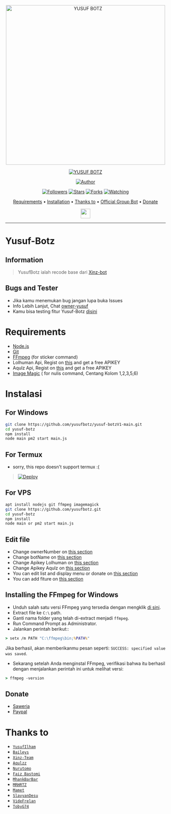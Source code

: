 <p align="center">
<img src="https://encrypted-tbn0.gstatic.com/images?q=tbn:ANd9GcStH_A0WKtnRtD_Bla6B71LjtP-GtYOkacYsg&usqp=CAU" alt="YUSUF BOTZ" width="500"/>


</p>
<p align="center">
<a href="#"><img title="YUSUF BOTZ" src="https://img.shields.io/badge/YUSUF BOT-green?colorA=%23ff0000&colorB=%23017e40&style=for-the-badge"></a>
</p>
<p align="center">
<a href="https://github.com/yusufbotz/yusuf-botzV1-main"><img title="Author" src="https://img.shields.io/badge/Author-yusufbotz-red.svg?style=for-the-badge&logo=github"></a>
</p>
<p align="center">
<a href="https://github.com/yusufbotz/yusuf-botzV1-main"><img title="Followers" src="https://img.shields.io/github/followers/yusufbotz?color=blue&style=flat-square"></a>
<a href="https://github.com/yusufbotz/yusuf-botzV1-main"><img title="Stars" src="https://img.shields.io/github/stars/yusufbotz/yusuf-botzV1-main?color=red&style=flat-square"></a>
<a href="https://github.com/yusufbotz/yusuf-botzV1-main/network/members"><img title="Forks" src="https://img.shields.io/github/forks/yusufbotz/yusuf-botzV1-main?color=red&style=flat-square"></a>
<a href="https://github.com/yusufbotz/yusuf-botzV1-main/watchers"><img title="Watching" src="https://img.shields.io/github/watchers/yusufbotz/yusuf-botzV1-main?label=Watchers&color=blue&style=flat-square"></a>
</p>

<p align="center">
  <a href="https://github.com/yusufbotz/yusuf-botzV1-main#requirements">Requirements</a> •
  <a href="https://github.com/yusufbotz/yusuf-botzV1-main#instalasi">Installation</a> •
  <a href="https://github.com/yusufbotz/yusuf-botzV1-main#thanks-to">Thanks to</a> •
  <a href="https://github.com/yusufbotz/yusuf-botzV1-main#Official-Group"> Official Group Bot</a> •
  <a href="https://github.com/yusufbotz/yusuf-botzV1-main#donate">Donate</a>

<p align='center'>
   <a href="https://wa.me/6285742011667"><img height="30" src="https://encrypted-tbn0.gstatic.com/images?q=tbn:ANd9GcRBc_3WgZjWOtqdKZQbdkxUl5A31GZ_YC35zQ&usqp=CAU"></a>
</P>
</p>
</div>


---

# Yusuf-Botz
## Information
> YusufBotz ialah recode base dari [Xinz-bot](https://github.com/xinz-team/xinzBot)
>
>

## Bugs and Tester
* Jika kamu menemukan bug jangan lupa buka Issues
* Info Lebih Lanjut, Chat [owner-yusuf](https://wa.me/6285742011667)
* Kamu bisa testing fitur Yusuf-Botz [disini](https://wa.me/6285742011667?text=.menu)

# Requirements
* [Node.js](https://nodejs.org/en/)
* [Git](https://git-scm.com/downloads)
* [FFmpeg](https://github.com/BtbN/FFmpeg-Builds/releases/download/autobuild-2020-12-08-13-03/ffmpeg-n4.3.1-26-gca55240b8c-win64-gpl-4.3.zip) (for sticker command)
* Lolhuman Api, Regist on [this](https://api.lolhuman.xyz/register) and get a free APIKEY
* Aqulz Api, Regist on [this](https://justaqul.xyz/auth/registration) and get a free APIKEY
* [Image Magic](https://imagemagick.org/script/download.php) ( for nulis command, Centang Kolom 1,2,3,5,6)

# Instalasi
## For Windows
```bash
git clone https://github.com/yusufbotz/yusuf-botzV1-main.git
cd yusuf-botz
npm install
node main pm2 start main.js
```
## For Termux
- sorry, this repo doesn't support termux :(
>[![Deploy](https://www.herokucdn.com/deploy/button.svg)](https://heroku.com/deploy?template=https://github.com/yusufbotz/yusuf-botzV1-main)
>

## For VPS
```bash
apt install nodejs git ffmpeg imagemagick
git clone https://github.com/yusufbotz.git
cd yusuf-botz
npm install
node main or pm2 start main.js
```

## Edit file
- Change ownerNumber on [this section](https://github.com/yusufbotz/yusuf-botzV1/blob/4d8dc8692e97e2ca60deaa8dc77dab551abf6523/config.json#L2)
- Change botName on [this section](https://github.com/yusufbotz/yusuf-botzV1/blob/4d8dc8692e97e2ca60deaa8dc77dab551abf6523/config.json#L5)
- Change Apikey Lolhuman on [this section](https://github.com/yusufbotz/yusuf-botzV1/blob/4d8dc8692e97e2ca60deaa8dc77dab551abf6523/config.json#L7)
- Change Apikey Aqulz on [this section](https://github.com/yusufbotz/yusuf-botzV1/blob/4d8dc8692e97e2ca60deaa8dc77dab551abf6523/config.json#L10)
- You can edit list and display menu or donate on [this section](https://github.com/yusufbotz/yusuf-botzV1/blob/main/help/ind.js)
- You can add fiture on [this section](https://github.com/yusufbotz/yusuf-botzV1/blob/main/message/xinz.js)


## Installing the FFmpeg for Windows
* Unduh salah satu versi FFmpeg yang tersedia dengan mengklik [di sini](https://www.gyan.dev/ffmpeg/builds/).
* Extract file ke `C:\` path.
* Ganti nama folder yang telah di-extract menjadi `ffmpeg`.
* Run Command Prompt as Administrator.
* Jalankan perintah berikut::
```cmd
> setx /m PATH "C:\ffmpeg\bin;%PATH%"
```
Jika berhasil, akan memberikanmu pesan seperti: `SUCCESS: specified value was saved`.
* Sekarang setelah Anda menginstal FFmpeg, verifikasi bahwa itu berhasil dengan menjalankan perintah ini untuk melihat versi:
```cmd
> ffmpeg -version
```

## Donate
- [Saweria](https://saweria.co/yusufilham1654)
- [Paypal](https://www.paypal.com/paypalme/yusufilham1654)

# Thanks to
* [`YusufIlham`](https://github.com/yusufbotz)
* [`Baileys`](https://github.com/adiwajshing/Baileys)
* [`Xinz-Team`](https://github.com/Xinz-Team)
* [`Aqulzz`](https://github.com/zennn08)
* [`Nurutomo`](https://github.com/Nurutomo)
* [`Faiz Bastomi`](https://github.com/FaizBastomi)
* [`MhankBarBar`](https://github.com/MhankBarBar)
* [`MRHRTZ`](https://github.com/MRHRTZ)
* [`Mamet`](https://github.com/mamet8/)
* [`SlavyanDesu`](https://github.com/SlavyanDesu)
* [`VideFrelan`](https://github.com/VideFrelan)
* [`TobyG74`](https://github.com/TobyG74)
